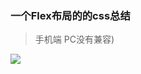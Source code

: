 ### 一个Flex布局的的css总结
>手机端 PC没有兼容)

<img src="http://img4q.duitang.com/uploads/people/201607/15/20160715141734_Fm52c.png">
